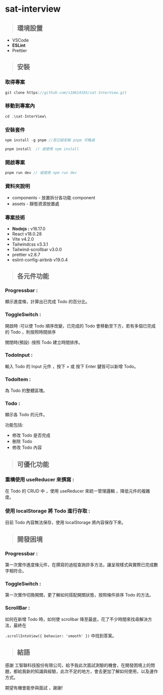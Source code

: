 # sat-interview

> ## 環境設置

   - VSCode
   - **ESLint**
   - Prettier

> ## 安裝

### 取得專案

```javascript
git clone https://github.com/s10614165/sat-InterView.git
```

### 移動到專案內

```javascript
cd .\sat-InterView\
```

### 安裝套件

```javascript
npm install -g pnpm //若已經安裝 pnpm 可略過
```

```javascript
pnpm install  // 或使用 npm install
```

### 開啟專案

```javascript
pnpm run dev // 或使用 npm run dev
```

### 資料夾說明

   - components - 放置拆分各功能 component
   - assets - 靜態資源放置處

### 專案技術

   - **Nodejs :** v16.17.0
   - React  v18.0.28
   - Vite v4.2.0
   - Tailwindcss v3.3.1
   - Tailwind-scrollbar v3.0.0
   - prettier v2.8.7
   - eslint-config-airbnb v19.0.4

> ## 各元件功能

### Progressbar :

顯示進度條，計算出已完成 Todo 的百分比。

### ToggleSwitch :

開啟時 :可以使 Todo 順序改變，已完成的 Todo 會移動至下方，若有多個已完成的 Todo ，則按照時間排序

關閉時(預設) :按照 Todo 建立時間排序。

### TodoInput :

輸入 Todo 的  Input 元件 ，按下  +  或 按下 Enter 鍵皆可以新增 Todo。

### TodoItem :

為 Todo 的整體區塊。

### Todo :

顯示各 Todo 的元件。

功能包括:

   - 修改 Todo 是否完成
   - 刪除 Todo
   - 修改 Todo 內容

> ## 可優化功能

### 重構使用 useReducer  來撰寫  :

在 Todo 的 CRUD 中 ，使用 useReducer 來統一管理邏輯 ，降低元件的複雜度。

### 使用 localStorage 將 Todo 進行存取 :

目前 Todo 內容無法保存，使用 localStorage  將內容保存下來。

> ## 開發困境

### Progressbar :

第一次實作進度條元件，在撰寫的過程查詢許多方法，讓呈現樣式與實際已完成數字相符合。

### ToggleSwitch :

第一次實作切換開關，更了解如何搭配開關狀態，按照條件排序 Todo 的方法。

### ScrollBar :

如何在新增 Todo 時，如何使 scrollbar 降至最底，花了不少時間來找尋解決方法，最終在

`.scrollIntoView({ behavior: 'smooth' })`  中找到答案。

> ## 結語

感謝 工智聯科技股份有限公司，給予我此次面試測驗的機會，在開發困境上的問題，都給我新的知識與經驗，此次不足的地方，會去更加了解如何使用，以及運作方式。

期望有機會能參與面試 ，謝謝!